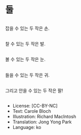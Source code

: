 # 둘

##
잡을 수 있는 두 작은 손.

##


##
찰 수 있는 두 작은 발.

##


##
볼 수 있는 두 작은 눈.

##


##
들을 수 있는 두 작은 귀.

##


##
그리고 안을 수 있는 두 작은 팔!

##


##
* License: [CC-BY-NC]
* Text: Carole Bloch
* Illustration: Richard MacIntosh
* Translation: Jong Yong Park
* Language: ko
